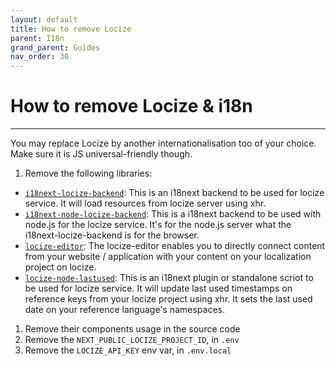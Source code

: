 ```yaml
---
layout: default
title: How to remove Locize
parent: I18n
grand_parent: Guides
nav_order: 30
---
```


# How to remove Locize & i18n

---

You may replace Locize by another internationalisation too of your choice. Make sure it is JS universal-friendly though.

1. Remove the following libraries:
- [`i18next-locize-backend`](https://www.npmjs.com/package/i18next-locize-backend): This is an i18next backend to be used for locize service. It will load resources from locize server using xhr.
- [`i18next-node-locize-backend`](https://www.npmjs.com/package/i18next-node-locize-backend): This is a i18next backend to be used with node.js for the locize service. It's for the node.js server what the i18next-locize-backend is for the browser.
- [`locize-editor`](https://www.npmjs.com/package/locize-editor): The locize-editor enables you to directly connect content from your website / application with your content on your localization project on locize.
- [`locize-node-lastused`](https://www.npmjs.com/package/locize-node-lastused): This is an i18next plugin or standalone scriot to be used for locize service. It will update last used timestamps on reference keys from your locize project using xhr. It sets the last used date on your reference language's namespaces.
1. Remove their components usage in the source code
1. Remove the `NEXT_PUBLIC_LOCIZE_PROJECT_ID`, in `.env`
1. Remove the `LOCIZE_API_KEY` env var, in `.env.local`
